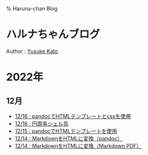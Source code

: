 % Haruna-chan Blog

# ハルナちゃんブログ

Author : [Yusuke Kato](https://yusukekato.github.io/)

# 2022年

## 12月

- [12/16 : pandocでHTMLテンプレートとcssを使用](./log/2022/p1216_2.html)
- [12/16 : 円周率シェル芸](./log/2022/p1216.html)
- [12/15 : pandocでHTMLテンプレートを使用](./log/2022/p1215.html)
- [12/14 : MarkdownをHTMLに変換（pandoc）](./log/2022/p1214_2.html)
- [12/14 : MarkdownをHTMLに変換（Markdown PDF）](./log/2022/p1214.html)

